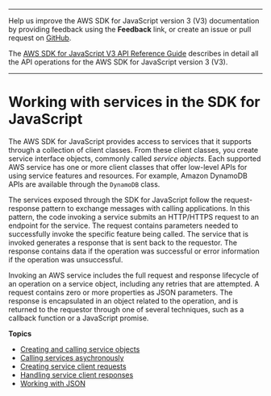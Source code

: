 --------

Help us improve the AWS SDK for JavaScript version 3 \(V3\) documentation by providing feedback using the **Feedback** link, or create an issue or pull request on [GitHub](https://github.com/awsdocs/aws-sdk-for-javascript-v3)\.

 The [AWS SDK for JavaScript V3 API Reference Guide](https://docs.aws.amazon.com/AWSJavaScriptSDK/v3/latest/index.html) describes in detail all the API operations for the AWS SDK for JavaScript version 3 \(V3\)\.

--------

# Working with services in the SDK for JavaScript<a name="working-with-services"></a>

The AWS SDK for JavaScript provides access to services that it supports through a collection of client classes\. From these client classes, you create service interface objects, commonly called *service objects*\. Each supported AWS service has one or more client classes that offer low\-level APIs for using service features and resources\. For example, Amazon DynamoDB APIs are available through the `DynamoDB` class\.

The services exposed through the SDK for JavaScript follow the request\-response pattern to exchange messages with calling applications\. In this pattern, the code invoking a service submits an HTTP/HTTPS request to an endpoint for the service\. The request contains parameters needed to successfully invoke the specific feature being called\. The service that is invoked generates a response that is sent back to the requestor\. The response contains data if the operation was successful or error information if the operation was unsuccessful\. 



Invoking an AWS service includes the full request and response lifecycle of an operation on a service object, including any retries that are attempted\. A request contains zero or more properties as JSON parameters\. The response is encapsulated in an object related to the operation, and is returned to the requestor through one of several techniques, such as a callback function or a JavaScript promise\.

**Topics**
+ [Creating and calling service objects](creating-and-calling-service-objects.md)
+ [Calling services asychronously](calling-services-asynchronously.md)
+ [Creating service client requests](the-request-object.md)
+ [Handling service client responses](the-response-object.md)
+ [Working with JSON](working-with-json.md)